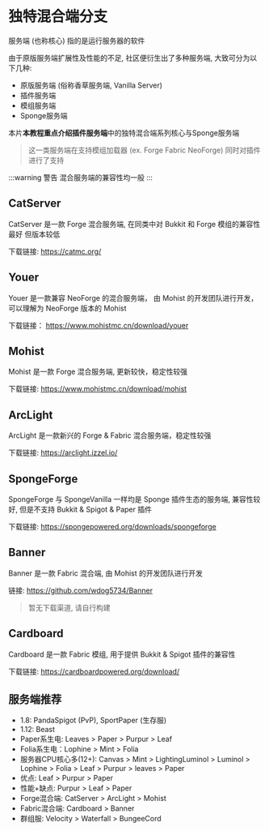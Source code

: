 # 独特混合端分支

服务端 (也称核心) 指的是运行服务器的软件

由于原版服务端扩展性及性能的不足, 社区便衍生出了多种服务端, 大致可分为以下几种:
- 原版服务端 (俗称香草服务端, Vanilla Server)
- 插件服务端
- 模组服务端
- Sponge服务端

本片**本教程重点介绍插件服务端**中的独特混合端系列核心与Sponge服务端

> 这一类服务端在支持模组加载器 (ex. Forge Fabric NeoForge) 同时对插件进行了支持

:::warning 警告
混合服务端的兼容性均一般
:::

## CatServer

CatServer 是一款 Forge 混合服务端, 在同类中对 Bukkit 和 Forge 模组的兼容性最好 但版本较低

下载链接: https://catmc.org/

## Youer

Youer 是一款兼容 NeoForge 的混合服务端， 由 Mohist 的开发团队进行开发， 可以理解为 NeoForge 版本的 Mohist

下载链接： https://www.mohistmc.cn/download/youer

## Mohist

Mohist 是一款 Forge 混合服务端, 更新较快，稳定性较强

下载链接: https://www.mohistmc.cn/download/mohist

## ArcLight

ArcLight 是一款新兴的 Forge & Fabric 混合服务端，稳定性较强

下载链接: https://arclight.izzel.io/

## SpongeForge

SpongeForge 与 SpongeVanilla 一样均是 Sponge 插件生态的服务端, 兼容性较好, 但是不支持 Bukkit & Spigot & Paper 插件

下载链接: https://spongepowered.org/downloads/spongeforge

## Banner

Banner 是一款 Fabric 混合端, 由 Mohist 的开发团队进行开发

链接: https://github.com/wdog5734/Banner
> 暂无下载渠道, 请自行构建

## Cardboard

Cardboard 是一款 Fabric 模组, 用于提供 Bukkit & Spigot 插件的兼容性

下载链接: https://cardboardpowered.org/download/


## 服务端推荐

- 1.8: PandaSpigot (PvP), SportPaper (生存服)
- 1.12: Beast
- Paper系生电: Leaves > Paper > Purpur > Leaf
- Folia系生电：Lophine > Mint > Folia
- 服务器CPU核心多(12+): Canvas > Mint > LightingLuminol > Luminol > Lophine > Folia > Leaf > Purpur > leaves > Paper
- 优点: Leaf > Purpur > Paper 
- 性能+缺点: Purpur > Leaf > Paper
- Forge混合端: CatServer > ArcLight > Mohist
- Fabric混合端: Cardboard > Banner
- 群组服: Velocity > Waterfall > BungeeCord
